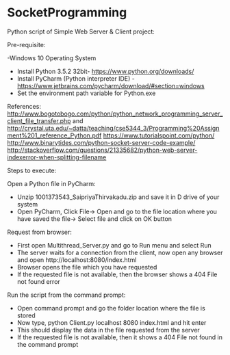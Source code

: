 # SocketProgramming

Python script of Simple Web Server & Client project:

Pre-requisite: 

-Windows 10 Operating System
- Install Python 3.5.2 32bit- https://www.python.org/downloads/
- Install PyCharm (Python interpreter IDE) - https://www.jetbrains.com/pycharm/download/#section=windows
- Set the environment path variable for Python.exe

References: 
http://www.bogotobogo.com/python/python_network_programming_server_client_file_transfer.php and
http://crystal.uta.edu/~datta/teaching/cse5344_3/Programming%20Assignment%201_reference_Python.pdf
https://www.tutorialspoint.com/python/
http://www.binarytides.com/python-socket-server-code-example/
http://stackoverflow.com/questions/21335682/python-web-server-indexerror-when-splitting-filename

Steps to execute: 

Open a Python file in PyCharm:
- Unzip 1001373543_SaipriyaThirvakadu.zip and save it in D drive of your system
- Open PyCharm, Click File-> Open and go to the file location where you have saved the file-> Select file and click on OK button

Request from browser:
- First open Multithread_Server.py and go to Run menu and select Run 
- The server waits for a connection from the client, now open any browser and open http://localhost:8080/index.html
- Browser opens the file which you have requested 
- If the requested file is not available, then the browser shows a 404 File not found error

Run the script from the command prompt:
- Open command prompt and go the folder location where the file is stored
- Now type, python Client.py localhost 8080 index.html and hit enter
- This should display the data in the file requested from the server
- If the requested file is not available, then it shows a 404 File not found in the command prompt



